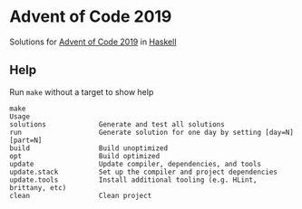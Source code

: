 # Advent of Code 2019

Solutions for [Advent of Code 2019] in [Haskell]

## Help

Run `make` without a target to show help

```console
make
Usage
solutions             Generate and test all solutions
run                   Generate solution for one day by setting [day=N] [part=N]
build                 Build unoptimized
opt                   Build optimized
update                Update compiler, dependencies, and tools
update.stack          Set up the compiler and project dependencies
update.tools          Install additional tooling (e.g. HLint, brittany, etc)
clean                 Clean project
```

[Advent of Code 2019]: https://adventofcode.com/2019
[Haskell]: https://www.haskell.org
